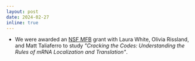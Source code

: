 ```yaml
---
layout: post
date: 2024-02-27
inline: true
---
```


- We were awarded an [NSF
  MFB](https://new.nsf.gov/news/nsf-nih-partner-new-research-develop-rna-based)
  grant with Laura White, Olivia Rissland, and Matt Taliaferro to study
  *"Cracking the Codes: Understanding the Rules of mRNA Localization and
  Translation"*.
